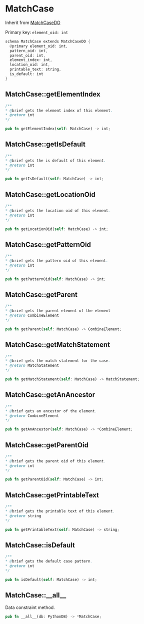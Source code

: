 # MatchCase

Inherit from [MatchCaseDO](./MatchCaseDO.md)

Primary key: `element_oid: int`

```rust
schema MatchCase extends MatchCaseDO {
  @primary element_oid: int,
  pattern_oid: int,
  parent_oid: int,
  element_index: int,
  location_oid: int,
  printable_text: string,
  is_default: int
}
```
## MatchCase::getElementIndex

```java
/**
* @brief gets the element index of this element.
* @return int
*/
```
```rust
pub fn getElementIndex(self: MatchCase) -> int;
```
## MatchCase::getIsDefault

```java
/**
* @brief gets the is default of this element.
* @return int
*/
```
```rust
pub fn getIsDefault(self: MatchCase) -> int;
```
## MatchCase::getLocationOid

```java
/**
* @brief gets the location oid of this element.
* @return int
*/
```
```rust
pub fn getLocationOid(self: MatchCase) -> int;
```
## MatchCase::getPatternOid

```java
/**
* @brief gets the pattern oid of this element.
* @return int
*/
```
```rust
pub fn getPatternOid(self: MatchCase) -> int;
```
## MatchCase::getParent

```java
/**
* @brief gets the parent element of the element
* @return CombineElement 
*/
```
```rust
pub fn getParent(self: MatchCase) -> CombineElement;
```
## MatchCase::getMatchStatement

```java
/**
* @brief gets the match statement for the case.
* @return MatchStatement 
*/
```
```rust
pub fn getMatchStatement(self: MatchCase) -> MatchStatement;
```
## MatchCase::getAnAncestor

```java
/**
* @brief gets an ancestor of the element.
* @return CombineElement 
*/
```
```rust
pub fn getAnAncestor(self: MatchCase) -> *CombineElement;
```
## MatchCase::getParentOid

```java
/**
* @brief gets the parent oid of this element.
* @return int
*/
```
```rust
pub fn getParentOid(self: MatchCase) -> int;
```
## MatchCase::getPrintableText

```java
/**
* @brief gets the printable text of this element.
* @return string
*/
```
```rust
pub fn getPrintableText(self: MatchCase) -> string;
```
## MatchCase::isDefault

```java
/**
* @brief gets the default case pattern.
* @return int 
*/
```
```rust
pub fn isDefault(self: MatchCase) -> int;
```
## MatchCase::\_\_all\_\_

Data constraint method.

```rust
pub fn __all__(db: PythonDB) -> *MatchCase;
```
